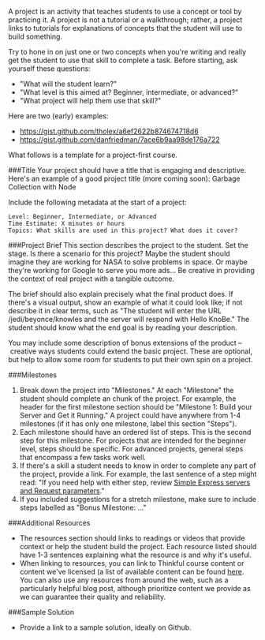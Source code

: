 A project is an activity that teaches students to use a concept or tool by practicing it. A project is not a tutorial or a walkthrough; rather, a project links to tutorials for explanations of concepts that the student will use to build something.

Try to hone in on just one or two concepts when you're writing and really get the student to use that skill to complete a task. Before starting, ask yourself these questions:
- "What will the student learn?" 
- "What level is this aimed at? Beginner, intermediate, or advanced?"
- "What project will help them use that skill?"

Here are two (early) examples:
- https://gist.github.com/tholex/a6ef2622b874674718d6
- https://gist.github.com/danfriedman/7ace6b9aa98de176a722

What follows is a template for a project-first course.

###Title
Your project should have a title that is engaging and descriptive. 
Here's an example of a good project title (more coming soon):
Garbage Collection with Node

Include the following metadata at the start of a project:
```
Level: Beginner, Intermediate, or Advanced
Time Estimate: X minutes or hours
Topics: What skills are used in this project? What does it cover?

```

###Project Brief
This section describes the project to the student. Set the stage. Is there a scenario for this project? Maybe the student should imagine they are working for NASA to solve problems in space. Or maybe they're working for Google to serve you more ads... Be creative in providing the context of real project with a tangible outcome.

The brief should also explain precisely what the final product does. If there's a visual output, show an example of what it could look like; if not describe it in clear terms, such as "The student will enter the URL /jedi/beyonce/knowles and the server will respond with Hello KnoBe." The student should know what the end goal is by reading your description.

You may include some description of bonus extensions of the product – creative ways students could extend the basic project. These are optional, but help to allow some room for students to put their own spin on a project.

###Milestones
1. Break down the project into "Milestones." At each "Milestone" the student should complete an  chunk of the project. For example, the header for the first milestone section should be "Milestone 1: Build your Server and Get it Running." A project could have anywhere from 1-4 milestones (if it has only one milestone, label this section "Steps"). 
2. Each milestone should have an ordered list of steps. This is the second step for this milestone. For projects that are intended for the beginner level, steps should be specific. For advanced projects, general steps that encompass a few tasks work well.
3. If there's a skill a student needs to know in order to complete any part of the project, provide a link. For example, the last sentence of a step might read: "If you need help with either step, review [Simple Express servers and Request parameters](https://courses.thinkful.com/node-001v4/assignment/2.1.1)."
4. If you included suggestions for a stretch milestone, make sure to include steps labelled as "Bonus Milestone: ..."

###Additional Resources
- The resources section should links to readings or videos that provide context or help the student build the project. Each resource listed should have 1-3 sentences explaining what the resource is and why it's useful.
- When linking to resources, you can link to Thinkful course content or content we've licensed (a list of available content can be found [here](https://docs.google.com/spreadsheets/d/1Zgx5ObMFN3Xl8Q3ZozLvfz6SN-yPXjvnmt4FGEnn2ts/edit#gid=0). You can also use any resources from around the web, such as a particularly helpful blog post, although prioritize content we provide as we can guarantee their quality and reliability.

###Sample Solution
- Provide a link to a sample solution, ideally on Github.
